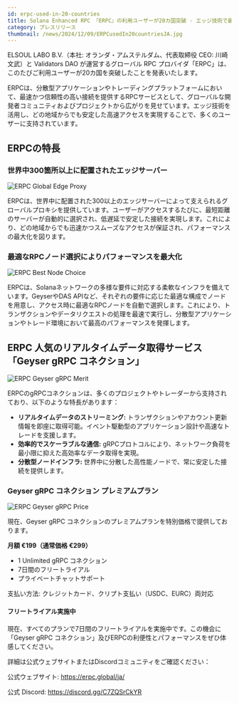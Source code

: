 ```yaml
---
id: erpc-used-in-20-countries
title: Solana Enhanced RPC 『ERPC』の利用ユーザーが20カ国突破 - エッジ技術で最速アクセスを提供
category: プレスリリース
thumbnail: /news/2024/12/09/ERPCusedIn20countriesJA.jpg
---
```


ELSOUL LABO B.V.（本社: オランダ・アムステルダム、代表取締役 CEO: 川崎文武）と Validators DAO が運営するグローバル RPC プロバイダ「ERPC」は、このたびご利用ユーザーが20カ国を突破したことを発表いたします。

ERPCは、分散型アプリケーションやトレーディングプラットフォームにおいて、最速かつ信頼性の高い接続を提供するRPCサービスとして、グローバルな開発者コミュニティおよびプロジェクトから広がりを見せています。エッジ技術を活用し、どの地域からでも安定した高速アクセスを実現することで、多くのユーザーに支持されています。

## ERPCの特長

### 世界中300箇所以上に配置されたエッジサーバー

![ERPC Global Edge Proxy](/news/2024/11/12/ERPCProxyJA.jpg)

ERPCは、世界中に配置された300以上のエッジサーバーによって支えられるグローバルプロキシを提供しています。ユーザーがアクセスするたびに、最短距離のサーバーが自動的に選択され、低遅延で安定した接続を実現します。これにより、どの地域からでも迅速かつスムーズなアクセスが保証され、パフォーマンスの最大化を図ります。

### 最適なRPCノード選択によりパフォーマンスを最大化

![ERPC Best Node Choice](/news/2024/11/12/ERPCBestChoiceJA.jpg)

ERPCは、Solanaネットワークの多様な要件に対応する柔軟なインフラを備えています。GeyserやDAS APIなど、それぞれの要件に応じた最適な構成でノードを用意し、アクセス時に最適なRPCノードを自動で選択します。これにより、トランザクションやデータリクエストの処理を最速で実行し、分散型アプリケーションやトレード環境において最高のパフォーマンスを発揮します。

## ERPC 人気のリアルタイムデータ取得サービス「Geyser gRPC コネクション」

![ERPC Geyser gRPC Merit](/news/2024/11/25/ERPCGeyserMeritJA.jpg)

ERPCのgRPCコネクションは、多くのプロジェクトやトレーダーから支持されており、以下のような特長があります：

- **リアルタイムデータのストリーミング:** トランザクションやアカウント更新情報を即座に取得可能。イベント駆動型のアプリケーション設計や高速なトレードを支援します。
- **効率的でスケーラブルな通信:** gRPCプロトコルにより、ネットワーク負荷を最小限に抑えた高効率なデータ取得を実現。
- **分散型ノードインフラ:** 世界中に分散した高性能ノードで、常に安定した接続を提供します。

### Geyser gRPC コネクション プレミアムプラン

![ERPC Geyser gRPC Price](/news/2024/11/25/ERPCGeyserPriceJA.jpg)

現在、Geyser gRPC コネクションのプレミアムプランを特別価格で提供しております。

**月額 €199（通常価格 €299）**

- 1 Unlimited gRPC コネクション
- 7日間のフリートライアル
- プライベートチャットサポート

支払い方法: クレジットカード、クリプト支払い（USDC、EURC）両対応

#### フリートライアル実施中

現在、すべてのプランで7日間のフリートライアルを実施中です。この機会に「Geyser gRPC コネクション」及びERPCの利便性とパフォーマンスをぜひ体感してください。

詳細は公式ウェブサイトまたはDiscordコミュニティをご確認ください：

公式ウェブサイト: https://erpc.global/ja/

公式 Discord: https://discord.gg/C7ZQSrCkYR
